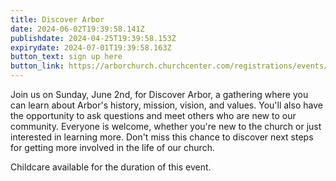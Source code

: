 ```yaml
---
title: Discover Arbor
date: 2024-06-02T19:39:58.141Z
publishdate: 2024-04-25T19:39:58.153Z
expirydate: 2024-07-01T19:39:58.163Z
button_text: sign up here
button_link: https://arborchurch.churchcenter.com/registrations/events/2225655
---
```

Join us on Sunday, June 2nd, for Discover Arbor, a gathering where you can learn about Arbor's history, mission, vision, and values. You'll also have the opportunity to ask questions and meet others who are new to our community. Everyone is welcome, whether you're new to the church or just interested in learning more. Don't miss this chance to discover next steps for getting more involved in the life of our church.

Childcare available for the duration of this event.